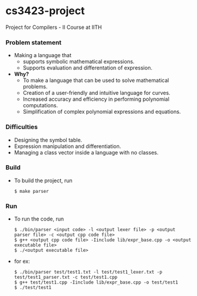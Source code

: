 # cs3423-project
Project for Compilers - II Course at IITH

### Problem statement
- Making a language that
    - supports symbolic mathematical expressions.
    - Supports evaluation and differentation of expression.
- **Why?**
    - To make a language that can be used to solve mathematical problems.
    - Creation of a user-friendly and intuitive language for curves.
    - Increased accuracy and efficiency in performing polynomial computations.
    - Simplification of complex polynomial expressions and equations.

### Difficulties
- Designing the symbol table.
- Expression manipulation and differentiation.
- Managing a class vector inside a language with no classes.

### Build
- To build the project, run  
    ```
    $ make parser
    ```

### Run
- To run the code, run  
    ```
    $ ./bin/parser <input code> -l <output lexer file> -p <output parser file> -c <output cpp code file>
    $ g++ <output cpp code file> -Iinclude lib/expr_base.cpp -o <output executable file>
    $ ./<output executable file>
    ```
- for ex:  
    ```
    $ ./bin/parser test/test1.txt -l test/test1_lexer.txt -p test/test1_parser.txt -c test/test1.cpp
    $ g++ test/test1.cpp -Iinclude lib/expr_base.cpp -o test/test1
    $ ./test/test1
    ```

